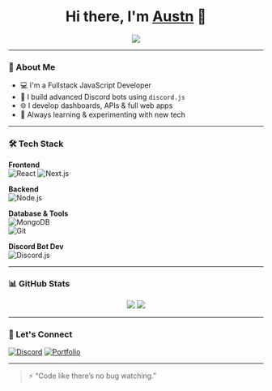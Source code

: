 <h1 align="center">Hi there, I'm <a href="https://github.com/yourusername" target="_blank">Austn</a> 👋</h1>

<p align="center">
  <img src="https://readme-typing-svg.herokuapp.com/?lines=Fullstack+JavaScript+Developer;Node.js+%7C+Express+%7C+MongoDB;React+%7C+Tailwind+%7C+Next.js;Discord.js+Bot+Developer;Always+Building+Cool+Things!&center=true&width=500&height=45">
</p>

---

### 🧠 About Me

- 💻 I'm a Fullstack JavaScript Developer
- 🤖 I build advanced Discord bots using `discord.js`
- 🌐 I develop dashboards, APIs & full web apps
- 🚀 Always learning & experimenting with new tech

---

### 🛠️ Tech Stack

**Frontend**  
![React](https://img.shields.io/badge/-React-61DAFB?style=flat&logo=react) 
![Next.js](https://img.shields.io/badge/-Next.js-black?style=flat&logo=next.js) 

**Backend**  
![Node.js](https://img.shields.io/badge/-Node.js-339933?style=flat&logo=node.js) 

**Database & Tools**  
![MongoDB](https://img.shields.io/badge/-MongoDB-47A248?style=flat&logo=mongodb)  
![Git](https://img.shields.io/badge/-Git-F05032?style=flat&logo=git)

**Discord Bot Dev**  
![Discord.js](https://img.shields.io/badge/-Discord.js-5865F2?style=flat&logo=discord)

---

### 📊 GitHub Stats

<p align="center">
  <img src="https://github-readme-stats.vercel.app/api?username=yourusername&show_icons=true&theme=radical&hide_border=true" />
  <img src="https://github-readme-streak-stats.herokuapp.com/?user=yourusername&theme=radical&hide_border=true" />
</p>

---

### 🚀 Let's Connect

[![Discord](https://img.shields.io/badge/-Join%20My%20Discord-5865F2?style=flat&logo=discord&logoColor=white)](https://discord.com/users/1153977230427422760)
[![Portfolio](https://img.shields.io/badge/-My%20Portfolio-000?style=flat&logo=vercel)](https://paribeshdangal.com.np)


---

> ⚡ “Code like there’s no bug watching.”

